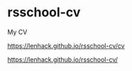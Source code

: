 # rsschool-cv
My CV

https://lenhack.github.io/rsschool-cv/cv

https://lenhack.github.io/rsschool-cv/

